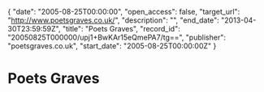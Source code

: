 {
  "date": "2005-08-25T00:00:00", 
  "open_access": false, 
  "target_url": "http://www.poetsgraves.co.uk/", 
  "description": "", 
  "end_date": "2013-04-30T23:59:59Z", 
  "title": "Poets Graves", 
  "record_id": "20050825T000000/upj1+BwKAr15eQmePA7/tg==", 
  "publisher": "poetsgraves.co.uk", 
  "start_date": "2005-08-25T00:00:00Z"
}

# Poets Graves


